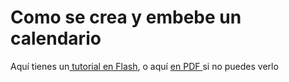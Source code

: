 
# Como se crea y embebe un calendario

Aquí tienes un[ tutorial en Flash](http://aularagon.catedu.es/materialesaularagon2013/blogs/videos/CalendarioGoogle.htm), o aquí [en PDF ](http://aularagon.catedu.es/materialesaularagon2013/blogs/videos/CalendarioGoogle.pdf)si no puedes verlo

